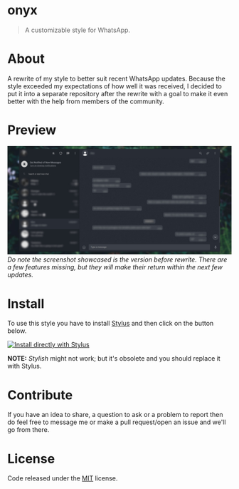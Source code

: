 # onyx

> A customizable style for WhatsApp.


# About

A rewrite of my style to better suit recent WhatsApp updates. Because the style exceeded my expectations of how well it was received, I decided to put it into a separate repository after the rewrite with a goal to make it even better with the help from members of the community.


# Preview

![preview](images/preview.png)
_Do note the screenshot showcased is the version before rewrite. There are a few features missing, but they will make their return within the next few updates._


# Install

To use this style you have to install [Stylus](https://add0n.com/stylus.html) and then click on the button below.

[![Install directly with Stylus](https://img.shields.io/badge/Install%20directly%20with-Stylus-285959.svg)](https://rawgit.com/vednoc/onyx/master/WhatsApp.user.css)

**NOTE:** _Stylish_ might not work; but it's obsolete and you should replace it with Stylus.


# Contribute

If you have an idea to share, a question to ask or a problem to report then do feel free to message me or make a pull request/open an issue and we'll go from there.


# License

Code released under the [MIT](LICENSE) license.
